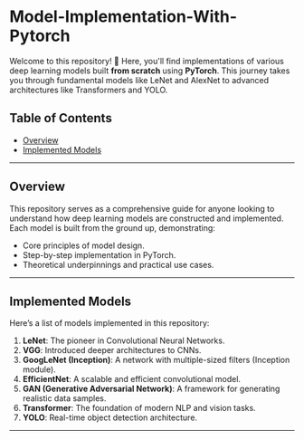 # **Model-Implementation-With-Pytorch**  
Welcome to this repository! 🎉 Here, you'll find implementations of various deep learning models built **from scratch** using **PyTorch**. This journey takes you through fundamental models like LeNet and AlexNet to advanced architectures like Transformers and YOLO.  

## **Table of Contents**  
- [Overview](#overview)  
- [Implemented Models](#implemented-models)  

---

## **Overview**  
This repository serves as a comprehensive guide for anyone looking to understand how deep learning models are constructed and implemented. Each model is built from the ground up, demonstrating:  
- Core principles of model design.  
- Step-by-step implementation in PyTorch.  
- Theoretical underpinnings and practical use cases.  

---

## **Implemented Models**  
Here’s a list of models implemented in this repository:  
1. **LeNet**: The pioneer in Convolutional Neural Networks.  
2. **VGG**: Introduced deeper architectures to CNNs.  
3. **GoogLeNet (Inception)**: A network with multiple-sized filters (Inception module).  
4. **EfficientNet**: A scalable and efficient convolutional model.  
5. **GAN (Generative Adversarial Network)**: A framework for generating realistic data samples.
6. **Transformer**: The foundation of modern NLP and vision tasks.  
7. **YOLO**: Real-time object detection architecture.  

---
